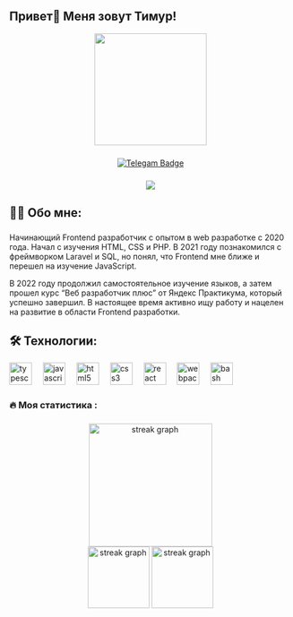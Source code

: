 
###
## Привет👋 Меня зовут Тимур!
<div id="header" align="center">
  <img src="https://i.giphy.com/media/v1.Y2lkPTc5MGI3NjExd3ptY3E0NXR2Ym8zdW16MW5oN3hzMTE3dTN0MXJtMnpjNjduZXgxbCZlcD12MV9pbnRlcm5hbF9naWZfYnlfaWQmY3Q9Zw/VbnUQpnihPSIgIXuZv/giphy.gif" width='200px'/>
</div>

 ###

<div align="center">
  <a href="https://t.me/monotek" alt="Telegam"><img src="https://img.shields.io/badge/ Telegram-blue?style=for-the-badge&logo=telegram&logoColor=white" alt="Telegam Badge"/></a>
</div>

###

<div align="center">
  <img src="https://visitor-badge.laobi.icu/badge?page_id=Monotekkk"  />
</div>

###

## 👩‍💻 Обо мне:

###

<p align="left">
 Начинающий Frontend разработчик с опытом в web разработке с 2020 года. Начал с изучения HTML, CSS и PHP. В 2021 году познакомился с фреймворком Laravel и SQL, но понял, что Frontend мне ближе и перешел на изучение JavaScript.

В 2022 году продолжил самостоятельное изучение языков, а затем прошел курс “Веб разработчик плюс” от Яндекс Практикума, который успешно завершил. В настоящее время активно ищу работу и нацелен на развитие в области Frontend разработки.
</p>

## 🛠 Технологии:

<div align="left">
  <img src="https://cdn.jsdelivr.net/gh/devicons/devicon@latest/icons/typescript/typescript-original.svg" height="40" alt="typescript logo"/>
  <img width="12" />
  <img src="https://cdn.jsdelivr.net/gh/devicons/devicon/icons/javascript/javascript-original.svg" height="40" alt="javascript logo"  />
  <img width="12" />
  <img src="https://cdn.jsdelivr.net/gh/devicons/devicon/icons/html5/html5-original.svg" height="40" alt="html5 logo"  />
  <img width="12" />
  <img src="https://cdn.jsdelivr.net/gh/devicons/devicon/icons/css3/css3-original.svg" height="40" alt="css3 logo"  />
  <img width="12" />
  <img src="https://cdn.jsdelivr.net/gh/devicons/devicon/icons/react/react-original.svg" height="40" alt="react logo"  />
  <img width="12" />
  <img src="https://cdn.simpleicons.org/webpack/8DD6F9" height="40" alt="webpack logo"  />
  <img width="12" />
  <img src="https://cdn.simpleicons.org/gnubash/4EAA25" height="40" alt="bash logo"  />
</div>

###

<h3 align="left">🔥   Моя статистика :</h3>

###

<div align="center">
  <img src="http://github-profile-summary-cards.vercel.app/api/cards/profile-details?username=Monotekkk&theme=dark" height="220" alt="streak graph"  />
</div>
<div align="center">
  <img src="http://github-profile-summary-cards.vercel.app/api/cards/repos-per-language?username=Monotekkk&theme=dark" height="110" alt="streak graph"  />
  <img src="http://github-profile-summary-cards.vercel.app/api/cards/stats?username=Monotekkk&theme=dark" height="110" alt="streak graph"  />
</div>
<!--
**Monotekkk/Monotekkk** is a ✨ _special_ ✨ repository because its `README.md` (this file) appears on your GitHub profile.

Here are some ideas to get you started:

- 🔭 I’m currently working on ...
- 🌱 I’m currently learning ...
- 👯 I’m looking to collaborate on ...
- 🤔 I’m looking for help with ...
- 💬 Ask me about ...
- 📫 How to reach me: ...
- 😄 Pronouns: ...
- ⚡ Fun fact: ...
-->
